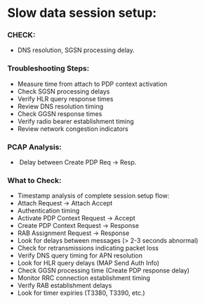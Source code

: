 #    Slow data session setup: 

### CHECK:
- DNS resolution, SGSN processing delay. 

### Troubleshooting Steps: 
- Measure time from attach to PDP context activation 
- Check SGSN processing delays 
- Verify HLR query response times 
- Review DNS resolution timing 
- Check GGSN response times 
- Verify radio bearer establishment timing 
- Review network congestion indicators 
 

### PCAP Analysis:
-  Delay between Create PDP Req → Resp.  

### What to Check:
- Timestamp analysis of complete session setup flow: 
- Attach Request → Attach Accept 
- Authentication timing 
- Activate PDP Context Request → Accept 
- Create PDP Context Request → Response 
- RAB Assignment Request → Response 
- Look for delays between messages (> 2-3 seconds abnormal) 
- Check for retransmissions indicating packet loss 
- Verify DNS query timing for APN resolution 
- Look for HLR query delays (MAP Send Auth Info) 
- Check GGSN processing time (Create PDP response delay) 
- Monitor RRC connection establishment timing 
- Verify RAB establishment delays 
- Look for timer expiries (T3380, T3390, etc.) 